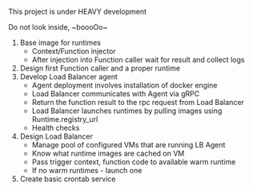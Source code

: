 This project is under HEAVY development

Do not look inside, ~boooOo~

1. Base image for runtimes
   - Context/Function injector
   - After injection into Function caller wait for result and collect logs
2. Design first Function caller and a proper runtime
3. Develop Load Balancer agent
   - Agent deployment involves installation of docker engine
   - Load Balancer communicates with Agent via gRPC
   - Return the function result to the rpc request from Load Balancer
   - Load Balancer launches runtimes by pulling images using Runtime.registry_url
   - Health checks
4. Design Load Balancer
   - Manage pool of configured VMs that are running LB Agent
   - Know what runtime images are cached on VM
   - Pass trigger context, function code to available warm runtime
   - If no warm runtimes - launch one
5. Create basic crontab service